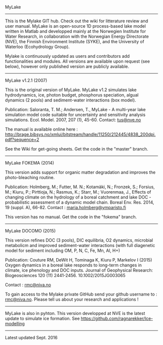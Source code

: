 MyLake
***
This is the Mylake GIT hub. Check out the wiki for litterature review and user manual.
MyLake is an open-source 1D process-based lake model written in Matlab and developped mainly at the Norwegien Institute for Water Research, in collaboration with the  Norwegian Energy Directorate (NVE), the Finnish Environment Institute (SYKE), and the University of Waterloo (Ecohydrology Group). 

Mylake is continuously updated as users and contributors add functionalities and modules. All versions are available upon request (see below), however only published version are publicly available. 

***
MyLake v1.2.1 (2007)

This is the original version of MyLake. MyLake v1.2 simulates lake hydrodynamics, ice, photon budget, phosphorus speciation, algual dynamics (2 pools) and sediment-water interactions (box model). 

Publication: Saloranta, T. M.; Andersen, T., MyLake - A multi-year lake simulation model code suitable for uncertainty and sensitivity analysis simulations. Ecol. Model. 2007, 207 (1), 45-60. Contact: tus@nve.no

The manual is available online here : http://brage.bibsys.no/xmlui/bitstream/handle/11250/212445/4838_200dpi.pdf?sequence=2

See the Wiki for get-going sheets. Get the code in the "master" branch. 

***
MyLake FOKEMA (2014)

This version adds support for organic matter degradation and improves the photo-bleaching routine. 

Publication: Holmberg, M.; Futter, M. N.; Kotamäki, N.; Fronzek, S.; Forsius, M.; Kiuru, P.; Pirttioja, N.; Rasmus, K.; Starr, M.; Vuorenmaa, J., Effects of changing climate on the hydrology of a boreal catchment and lake DOC - probabilistic assessment of a dynamic model chain. Boreal Env. Res. 2014, 19 (suppl. A), 66-82. Contact : maria.holmberg@ymparisto.fi

This version has no manual. Get the code in the "fokema" branch.

****
MyLake DOCOMO (2015)

This version refines DOC (3 pools), DIC equilibria, O2 dynamics, microbial metabolicm and improved sediment-water interactions (with full diagenetic model for sediment including OM, P, N, C, Fe, Mn, Al, H+)

Publication:  Couture RM, DeWit H, Tominaga K, Kiuru P, Markelov I (2015) Oxygen dynamics in a boreal lake responds to long-term changes in climate, ice phenology and DOC inputs. Journal of Geophysical Research: Biogeosciences 120 (11) 2441-2456.  10.1002/2015JG003065

Contact : rmc@niva.no

To gain access to the Mylake private GitHub send your github username to : rmc@niva.no. Please tell us about your research and applications ! 
***
MyLake is also in pyhton. This version developped at NVE is the latest update to simulate ice formation. 
See https://github.com/ragnarekker/Ice-modelling
***
Latest updated Sept. 2016

